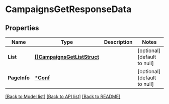 # CampaignsGetResponseData

## Properties
Name | Type | Description | Notes
------------ | ------------- | ------------- | -------------
**List** | [**[]CampaignsGetListStruct**](CampaignsGetListStruct.md) |  | [optional] [default to null]
**PageInfo** | [***Conf**](conf.md) |  | [optional] [default to null]

[[Back to Model list]](../README.md#documentation-for-models) [[Back to API list]](../README.md#documentation-for-api-endpoints) [[Back to README]](../README.md)


